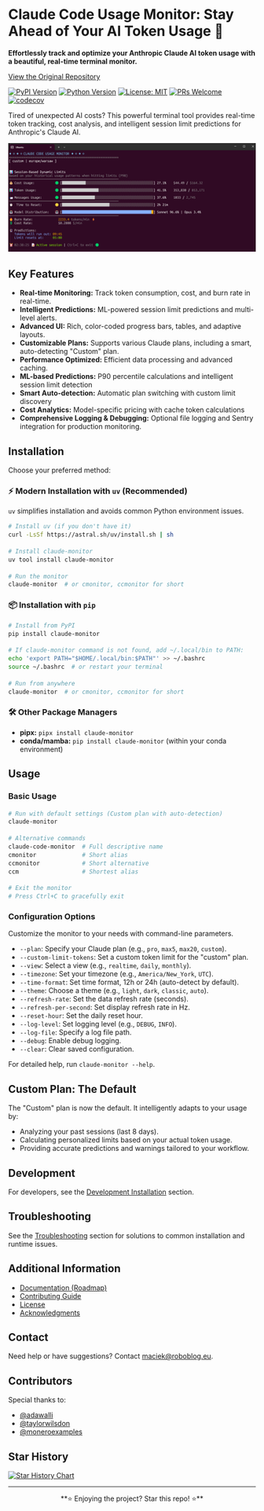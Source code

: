 # Claude Code Usage Monitor: Stay Ahead of Your AI Token Usage 🚀

**Effortlessly track and optimize your Anthropic Claude AI token usage with a beautiful, real-time terminal monitor.**

[View the Original Repository](https://github.com/Maciek-roboblog/Claude-Code-Usage-Monitor)

[![PyPI Version](https://img.shields.io/pypi/v/claude-monitor.svg)](https://pypi.org/project/claude-monitor/)
[![Python Version](https://img.shields.io/badge/python-3.9+-blue.svg)](https://python.org)
[![License: MIT](https://img.shields.io/badge/License-MIT-yellow.svg)](https://opensource.org/licenses/MIT)
[![PRs Welcome](https://img.shields.io/badge/PRs-welcome-brightgreen.svg)](http://makeapullrequest.com)
[![codecov](https://codecov.io/gh/Maciek-roboblog/Claude-Code-Usage-Monitor/branch/main/graph/badge.svg)](https://codecov.io/gh/Maciek-roboblog/Claude-Code-Usage-Monitor)

Tired of unexpected AI costs?  This powerful terminal tool provides real-time token tracking, cost analysis, and intelligent session limit predictions for Anthropic's Claude AI.

![Claude Token Monitor Screenshot](https://raw.githubusercontent.com/Maciek-roboblog/Claude-Code-Usage-Monitor/main/doc/scnew.png)

## Key Features

*   **Real-time Monitoring:** Track token consumption, cost, and burn rate in real-time.
*   **Intelligent Predictions:**  ML-powered session limit predictions and multi-level alerts.
*   **Advanced UI:**  Rich, color-coded progress bars, tables, and adaptive layouts.
*   **Customizable Plans:** Supports various Claude plans, including a smart, auto-detecting "Custom" plan.
*   **Performance Optimized:** Efficient data processing and advanced caching.
*   **ML-based Predictions:** P90 percentile calculations and intelligent session limit detection
*   **Smart Auto-detection:** Automatic plan switching with custom limit discovery
*   **Cost Analytics:** Model-specific pricing with cache token calculations
*   **Comprehensive Logging & Debugging:** Optional file logging and Sentry integration for production monitoring.

## Installation

Choose your preferred method:

### ⚡ Modern Installation with `uv` (Recommended)

`uv` simplifies installation and avoids common Python environment issues.

```bash
# Install uv (if you don't have it)
curl -LsSf https://astral.sh/uv/install.sh | sh

# Install claude-monitor
uv tool install claude-monitor

# Run the monitor
claude-monitor  # or cmonitor, ccmonitor for short
```

### 📦 Installation with `pip`

```bash
# Install from PyPI
pip install claude-monitor

# If claude-monitor command is not found, add ~/.local/bin to PATH:
echo 'export PATH="$HOME/.local/bin:$PATH"' >> ~/.bashrc
source ~/.bashrc  # or restart your terminal

# Run from anywhere
claude-monitor  # or cmonitor, ccmonitor for short
```

### 🛠️ Other Package Managers

*   **pipx:** `pipx install claude-monitor`
*   **conda/mamba:** `pip install claude-monitor` (within your conda environment)

## Usage

### Basic Usage

```bash
# Run with default settings (Custom plan with auto-detection)
claude-monitor

# Alternative commands
claude-code-monitor  # Full descriptive name
cmonitor             # Short alias
ccmonitor            # Short alternative
ccm                  # Shortest alias

# Exit the monitor
# Press Ctrl+C to gracefully exit
```

### Configuration Options

Customize the monitor to your needs with command-line parameters.

*   `--plan`: Specify your Claude plan (e.g., `pro`, `max5`, `max20`, `custom`).
*   `--custom-limit-tokens`:  Set a custom token limit for the "custom" plan.
*   `--view`: Select a view (e.g., `realtime`, `daily`, `monthly`).
*   `--timezone`: Set your timezone (e.g., `America/New_York`, `UTC`).
*   `--time-format`: Set time format, 12h or 24h (auto-detect by default).
*   `--theme`: Choose a theme (e.g., `light`, `dark`, `classic`, `auto`).
*   `--refresh-rate`: Set the data refresh rate (seconds).
*   `--refresh-per-second`: Set display refresh rate in Hz.
*   `--reset-hour`: Set the daily reset hour.
*   `--log-level`: Set logging level (e.g., `DEBUG`, `INFO`).
*   `--log-file`: Specify a log file path.
*   `--debug`: Enable debug logging.
*   `--clear`: Clear saved configuration.

For detailed help, run `claude-monitor --help`.

## Custom Plan: The Default

The "Custom" plan is now the default.  It intelligently adapts to your usage by:

*   Analyzing your past sessions (last 8 days).
*   Calculating personalized limits based on your actual token usage.
*   Providing accurate predictions and warnings tailored to your workflow.

## Development

For developers, see the [Development Installation](#-development-installation) section.

## Troubleshooting

See the [Troubleshooting](#troubleshooting) section for solutions to common installation and runtime issues.

## Additional Information

*   [Documentation (Roadmap)](DEVELOPMENT.md)
*   [Contributing Guide](CONTRIBUTING.md)
*   [License](LICENSE)
*   [Acknowledgments](Acknowledgements)

## Contact

Need help or have suggestions?  Contact [maciek@roboblog.eu](mailto:maciek@roboblog.eu).

## Contributors

Special thanks to:

*   [@adawalli](https://github.com/adawalli)
*   [@taylorwilsdon](https://github.com/taylorwilsdon)
*   [@moneroexamples](https://github.com/moneroexamples)

## Star History

[![Star History Chart](https://api.star-history.com/svg?repos=Maciek-roboblog/Claude-Code-Usage-Monitor&type=Date)](https://www.star-history.com/#Maciek-roboblog/Claude-Code-Usage-Monitor&Date)

---

<div align="center">
  **⭐  Enjoying the project?  Star this repo!  ⭐**
</div>